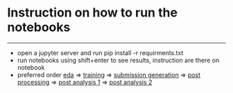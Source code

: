 # Instruction on how to run the notebooks
-----------------
* open a jupyter server and run pip install -r requirments.txt
* run notebooks using shift+enter to see results, instruction are there on notebook
* preferred order [eda](./eda.ipynb) => [training](./train.ipynb) => [submission generation](./generate_submission.ipynb) => [post processing](./postprocessing.ipynb) => [post analysis 1](./post_training_analysis.ipynb) => [post analysis 2](./post_training_analysis_2.ipynb)